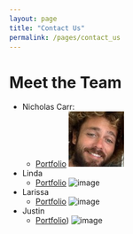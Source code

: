 ```yaml
---
layout: page
title: "Contact Us"
permalink: /pages/contact_us
---
```


# Meet the Team

* Nicholas Carr: 
    * [Portfolio](https://nicholasbcarr.github.io/)
    ![image](../public/images/nick.jpg)
* Linda
    * [Portfolio]()
    ![image]()
* Larissa
    * [Portfolio]()
    ![image]()
* Justin
    * [Portfolio]())
    ![image]()